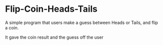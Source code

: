 # Flip-Coin-Heads-Tails
A simple program that users make a guess between Heads or Tails, and flip a coin.

It gave the coin result and the guess off the user
